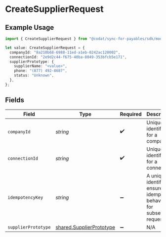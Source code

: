 # CreateSupplierRequest

## Example Usage

```typescript
import { CreateSupplierRequest } from "@codat/sync-for-payables/sdk/models/operations";

let value: CreateSupplierRequest = {
  companyId: "8a210b68-6988-11ed-a1eb-0242ac120002",
  connectionId: "2e9d2c44-f675-40ba-8049-353bfcb5e171",
  supplierPrototype: {
    supplierName: "<value>",
    phone: "(877) 492-8687",
    status: "Unknown",
  },
};
```

## Fields

| Field                                                                       | Type                                                                        | Required                                                                    | Description                                                                 | Example                                                                     |
| --------------------------------------------------------------------------- | --------------------------------------------------------------------------- | --------------------------------------------------------------------------- | --------------------------------------------------------------------------- | --------------------------------------------------------------------------- |
| `companyId`                                                                 | *string*                                                                    | :heavy_check_mark:                                                          | Unique identifier for a company.                                            | 8a210b68-6988-11ed-a1eb-0242ac120002                                        |
| `connectionId`                                                              | *string*                                                                    | :heavy_check_mark:                                                          | Unique identifier for a connection.                                         | 2e9d2c44-f675-40ba-8049-353bfcb5e171                                        |
| `idempotencyKey`                                                            | *string*                                                                    | :heavy_minus_sign:                                                          | A unique identifier to ensure idempotent behaviour for subsequent requests. |                                                                             |
| `supplierPrototype`                                                         | [shared.SupplierPrototype](../../../sdk/models/shared/supplierprototype.md) | :heavy_minus_sign:                                                          | N/A                                                                         |                                                                             |
